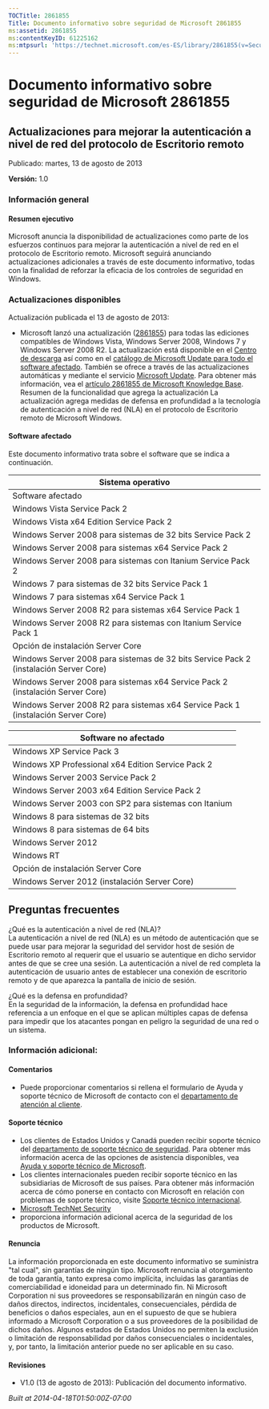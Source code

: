 ```yaml
---
TOCTitle: 2861855
Title: Documento informativo sobre seguridad de Microsoft 2861855
ms:assetid: 2861855
ms:contentKeyID: 61225162
ms:mtpsurl: 'https://technet.microsoft.com/es-ES/library/2861855(v=Security.10)'
---
```


Documento informativo sobre seguridad de Microsoft 2861855
==========================================================

Actualizaciones para mejorar la autenticación a nivel de red del protocolo de Escritorio remoto
-----------------------------------------------------------------------------------------------

Publicado: martes, 13 de agosto de 2013

**Versión:** 1.0

### Información general

#### Resumen ejecutivo

Microsoft anuncia la disponibilidad de actualizaciones como parte de los esfuerzos continuos para mejorar la autenticación a nivel de red en el protocolo de Escritorio remoto. Microsoft seguirá anunciando actualizaciones adicionales a través de este documento informativo, todas con la finalidad de reforzar la eficacia de los controles de seguridad en Windows.

### Actualizaciones disponibles

Actualización publicada el 13 de agosto de 2013:

-   Microsoft lanzó una actualización ([2861855](https://support.microsoft.com/kb/2861855)) para todas las ediciones compatibles de Windows Vista, Windows Server 2008, Windows 7 y Windows Server 2008 R2. La actualización está disponible en el [Centro de descarga](http://www.microsoft.com/es-es/download/default.aspx) así como en el [catálogo de Microsoft Update para todo el software afectado](http://go.microsoft.com/fwlink/?linkid=96155). También se ofrece a través de las actualizaciones automáticas y mediante el servicio [Microsoft Update](http://go.microsoft.com/fwlink/?linkid=40747). Para obtener más información, vea el [artículo 2861855 de Microsoft Knowledge Base](https://support.microsoft.com/kb/2861855).
    Resumen de la funcionalidad que agrega la actualización
    La actualización agrega medidas de defensa en profundidad a la tecnología de autenticación a nivel de red (NLA) en el protocolo de Escritorio remoto de Microsoft Windows.

#### Software afectado

Este documento informativo trata sobre el software que se indica a continuación.

| Sistema operativo                                                                     |
|---------------------------------------------------------------------------------------|
| Software afectado                                                                     |
| Windows Vista Service Pack 2                                                          |
| Windows Vista x64 Edition Service Pack 2                                              |
| Windows Server 2008 para sistemas de 32 bits Service Pack 2                           |
| Windows Server 2008 para sistemas x64 Service Pack 2                                  |
| Windows Server 2008 para sistemas con Itanium Service Pack 2                          |
| Windows 7 para sistemas de 32 bits Service Pack 1                                     |
| Windows 7 para sistemas x64 Service Pack 1                                            |
| Windows Server 2008 R2 para sistemas x64 Service Pack 1                               |
| Windows Server 2008 R2 para sistemas con Itanium Service Pack 1                       |
| Opción de instalación Server Core                                                     |
| Windows Server 2008 para sistemas de 32 bits Service Pack 2 (instalación Server Core) |
| Windows Server 2008 para sistemas x64 Service Pack 2 (instalación Server Core)        |
| Windows Server 2008 R2 para sistemas x64 Service Pack 1 (instalación Server Core)     |

<p></p>

| Software no afectado                                  |
|-------------------------------------------------------|
| Windows XP Service Pack 3                             |
| Windows XP Professional x64 Edition Service Pack 2    |
| Windows Server 2003 Service Pack 2                    |
| Windows Server 2003 x64 Edition Service Pack 2        |
| Windows Server 2003 con SP2 para sistemas con Itanium |
| Windows 8 para sistemas de 32 bits                    |
| Windows 8 para sistemas de 64 bits                    |
| Windows Server 2012                                   |
| Windows RT                                            |
| Opción de instalación Server Core                     |
| Windows Server 2012 (instalación Server Core)         |

Preguntas frecuentes
--------------------

¿Qué es la autenticación a nivel de red (NLA)?  
La autenticación a nivel de red (NLA) es un método de autenticación que se puede usar para mejorar la seguridad del servidor host de sesión de Escritorio remoto al requerir que el usuario se autentique en dicho servidor antes de que se cree una sesión. La autenticación a nivel de red completa la autenticación de usuario antes de establecer una conexión de escritorio remoto y de que aparezca la pantalla de inicio de sesión.

¿Qué es la defensa en profundidad?  
En la seguridad de la información, la defensa en profundidad hace referencia a un enfoque en el que se aplican múltiples capas de defensa para impedir que los atacantes pongan en peligro la seguridad de una red o un sistema.

### Información adicional:

#### Comentarios

-   Puede proporcionar comentarios si rellena el formulario de Ayuda y soporte técnico de Microsoft de contacto con el [departamento de atención al cliente](https://support.microsoft.com/common/survey.aspx?scid=sw;en;1257&showpage=1&ws=technet&sd=tech).

#### Soporte técnico

-   Los clientes de Estados Unidos y Canadá pueden recibir soporte técnico del [departamento de soporte técnico de seguridad](http://go.microsoft.com/fwlink/?linkid=21131). Para obtener más información acerca de las opciones de asistencia disponibles, vea [Ayuda y soporte técnico de Microsoft](http://support.microsoft.com/).
-   Los clientes internacionales pueden recibir soporte técnico en las subsidiarias de Microsoft de sus países. Para obtener más información acerca de cómo ponerse en contacto con Microsoft en relación con problemas de soporte técnico, visite [Soporte técnico internacional](http://go.microsoft.com/fwlink/?linkid=21155).
-   [Microsoft TechNet Security](http://go.microsoft.com/fwlink/?linkid=21132)
-   proporciona información adicional acerca de la seguridad de los productos de Microsoft.

#### Renuncia

La información proporcionada en este documento informativo se suministra "tal cual", sin garantías de ningún tipo. Microsoft renuncia al otorgamiento de toda garantía, tanto expresa como implícita, incluidas las garantías de comerciabilidad e idoneidad para un determinado fin. Ni Microsoft Corporation ni sus proveedores se responsabilizarán en ningún caso de daños directos, indirectos, incidentales, consecuenciales, pérdida de beneficios o daños especiales, aun en el supuesto de que se hubiera informado a Microsoft Corporation o a sus proveedores de la posibilidad de dichos daños. Algunos estados de Estados Unidos no permiten la exclusión o limitación de responsabilidad por daños consecuenciales o incidentales, y, por tanto, la limitación anterior puede no ser aplicable en su caso.

#### Revisiones

-   V1.0 (13 de agosto de 2013): Publicación del documento informativo.

*Built at 2014-04-18T01:50:00Z-07:00*
